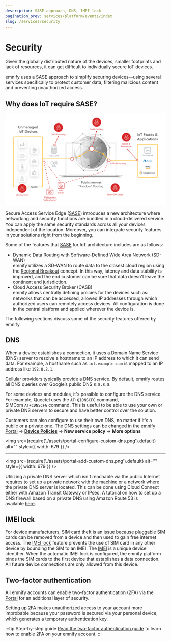```yaml
---
description: SASE approach, DNS, IMEI lock
pagination_prev: services/platform/events/index
slug: /services/security
---
```


# Security

Given the globally distributed nature of the devices, smaller footprints and lack of resources, it can get difficult to individually secure IoT devices.

emnify uses a SASE approach to simplify securing devices—using several services specifically to protect customer data, filtering malicious content and preventing unauthorized access.

## Why does IoT require SASE?

![IoT security threats](assets/security-threats.png)

Secure Access Service Edge ([SASE](/glossary#sase)) introduces a new architecture where networking and security functions are bundled in a cloud-delivered service.
You can apply the same security standards across all your devices independent of the location.
Moreover, you can integrate security features in your solutions right from the beginning.

Some of the features that [SASE](/glossary#sase) for IoT architecture includes are as follows:

- Dynamic Data Routing with Software-Defined Wide Area Network (SD-WAN)  
emnify utilizes a SD-WAN to route data to the closest cloud region using the [Regional Breakout](iot-cloud-communication-platform#regional-breakout) concept.
In this way, latency and data stability is improved, and the end customer can be sure that data doesn't leave the continent and jurisdiction.
- Cloud Access Security Broker (CASB)  
emnify allows centrally defining policies for the devices such as: networks that can be accessed, allowed IP addresses through which authorized users can remotely access devices.
All configuration is done in the central platform and applied wherever the device is.

The following sections discuss some of the security features offered by emnify.

## DNS

When a device establishes a connection, it uses a Domain Name Service (DNS) server to resolve a hostname to an IP address to which it can send data.
For example, a hostname such as `iot.example.com` is mapped to an IP address like `192.0.2.1`.

Cellular providers typically provide a DNS service.
By default, emnify routes all DNS queries over Google’s public DNS `8.8.8.8`.

For some devices and modules, it's possible to configure the DNS service.
For example, Quectel uses the `AT+QIDNSCFG` command, SIMCom `AT+CDNSCFG` command.
This is useful to be able to use your own or private DNS servers to secure and have better control over the solution.

Customers can also configure to use their own DNS, no matter if it's a public or a private one.
The DNS settings can be changed in the [emnify Portal](https://portal.emnify.com/) → [**Device Policies**](https://portal.emnify.com/device-policies) → **New service policy** → **More options**

<img
  src={require('./assets/portal-configure-custom-dns.png').default}
  alt=""
  style={{ width: 679 }} 
/>

---

<img
  src={require('./assets/portal-add-custom-dns.png').default}
  alt=""
  style={{ width: 679 }} 
/>

<!-- TODO: Recreate dns_setting.png (Custom DNS setting configuration) -->

Utilizing a private DNS server which isn't reachable via the public Internet requires to set up a private network with the machine or a network where the private DNS server is located.
This can be done using Cloud Connect either with Amazon Transit Gateway or IPsec.
A tutorial on how to set up a DNS firewall based on a private DNS using Amazon Route 53 is available [here](https://www.emnify.com/en/developer-hub/dns-filtering).

## IMEI lock

For device manufacturers, SIM card theft is an issue because pluggable SIM cards can be removed from a device and then used to gain free internet access.
The [IMEI lock](/glossary#imei-lock)  feature prevents the use of SIM card in any other device by bounding the SIM to an IMEI.
The [IMEI](/glossary#imei) is a unique device identifier.
When the automatic IMEI lock is configured, the emnify platform binds the SIM cards to the first device that establishes a data connection.
All future device connections are only allowed from this device.

## Two-factor authentication

All emnify accounts can enable two-factor authentication (2FA) via the [Portal](https://portal.emnify.com/) for an additional layer of security. 

Setting up 2FA makes unauthorized access to your account more improbable because your password is secured via your personal device, which generates a temporary authentication key.

:::tip Step-by-step guide
[Read the two-factor authentication guide](/how-tos/two-factor-authentication) to learn how to enable 2FA on your emnify account.
:::
